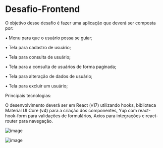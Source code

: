 # Desafio-Frontend

O objetivo desse desafio é fazer uma aplicação que deverá ser composta por:

• Menu para que o usuário possa se guiar; 

• Tela para cadastro de usuário;

• Tela para consulta de usuário;

• Tela para a consulta de usuários de forma paginada;

• Tela para alteração de dados de usuário;

• Tela para excluir um usuário;


Principais tecnologias: 

O desenvolvimento deverá ser em React
(v17) utilizando hooks, biblioteca Material UI Core (v4) para a criação dos componentes, Yup
com react-hook-form para validações de formulários, Axios para integrações e react-router
para navegação.





![image](https://user-images.githubusercontent.com/105685493/229608796-08e22238-094b-4542-8784-c8fb0a3202c5.png)

![image](https://user-images.githubusercontent.com/105685493/229608948-567faba8-6bf6-42c3-b42d-8007ebbbbac5.png)

